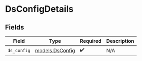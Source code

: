 # DsConfigDetails


## Fields

| Field                                    | Type                                     | Required                                 | Description                              |
| ---------------------------------------- | ---------------------------------------- | ---------------------------------------- | ---------------------------------------- |
| `ds_config`                              | [models.DsConfig](../models/dsconfig.md) | :heavy_check_mark:                       | N/A                                      |